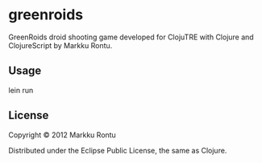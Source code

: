 # greenroids

GreenRoids droid shooting game developed for ClojuTRE with Clojure and ClojureScript by Markku Rontu.

## Usage

lein run <port>

## License

Copyright © 2012 Markku Rontu

Distributed under the Eclipse Public License, the same as Clojure.
